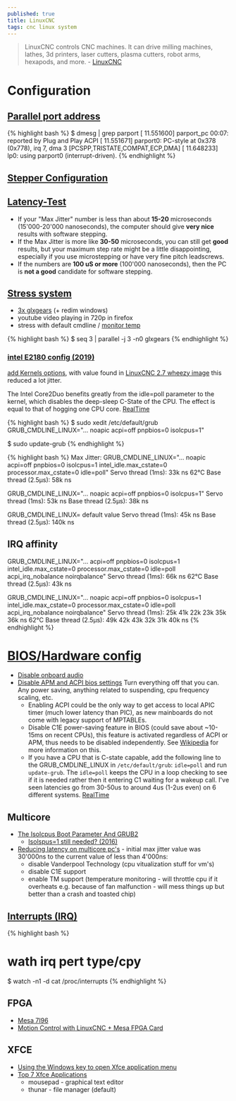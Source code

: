 ```yaml
---
published: true
title: LinuxCNC
tags: cnc linux system
---
```

> LinuxCNC controls CNC machines. It can drive milling machines, lathes, 3d printers, laser cutters, plasma cutters, robot arms, hexapods, and more. - [LinuxCNC](https://www.linuxcnc.org/)

# Configuration
## [Parallel port address](https://forum.linuxcnc.org/18-computer/9861-trying-to-find-my-parallel-port#9881)
{% highlight bash %}
$ dmesg | grep parport
[ 11.551600] parport_pc 00:07: reported by Plug and Play ACPI
[ 11.551671] parport0: PC-style at 0x378 (0x778), irq 7, dma 3 [PCSPP,TRISTATE,COMPAT,ECP,DMA]
[ 11.648233] lp0: using parport0 (interrupt-driven).
{% endhighlight %}

## [Stepper Configuration](http://linuxcnc.org/docs/html/config/stepconf.html)

## [Latency-Test](http://wiki.linuxcnc.org/cgi-bin/wiki.pl?Latency-Test)
- If your "Max Jitter" number is less than about **15-20** microseconds (15'000-20'000 nanoseconds), the computer should give **very nice** results with software stepping. 
- If the Max Jitter is more like **30-50** microseconds, you can still get **good** results, but your maximum step rate might be a little disappointing, especially if you use microstepping or have very fine pitch leadscrews. 
- If the numbers are **100 uS or more** (100'000 nanoseconds), then the PC is **not a good** candidate for software stepping.

## [Stress system](https://superuser.com/questions/443406/how-can-i-produce-high-cpu-load-on-a-linux-server/443409#443409)
- [3x glxgears](https://unix.stackexchange.com/questions/162471/how-to-launch-multiple-instances-of-a-program-in-parallel-using-parallel/162721#162721) (+ redim windows)
- youtube video playing in 720p in firefox
- stress with default cmdline / [monitor temp](https://www.cyberciti.biz/faq/how-to-check-cpu-temperature-on-ubuntu-linux/)

{% highlight bash %}
$ seq 3 | parallel -j 3 -n0 glxgears
{% endhighlight %}

### [intel E2180 config (2019)](https://forum.linuxcnc.org/9-installing-linuxcnc/36585-latency-tuning-questions)
[add Kernels options](https://www.linuxsecrets.com/1455-adding-kernel-boot-parameters-using-grub-on-linux), with value found in [LinuxCNC 2.7 wheezy image](http://wiki.linuxcnc.org/cgi-bin/wiki.pl?Latency-Test) this reduced a lot jitter.

The Intel Core2Duo benefits greatly from the idle=poll parameter to the kernel, which disables the deep-sleep C-State of the CPU. The effect is equal to that of hogging one CPU core. [RealTime](http://wiki.linuxcnc.org/cgi-bin/wiki.pl?RealTime)

{% highlight bash %}
$ sudo xedit /etc/default/grub
GRUB_CMDLINE_LINUX="... noapic acpi=off pnpbios=0 isolcpus=1"

$ sudo update-grub
{% endhighlight %}

{% highlight bash %}
Max Jitter:
GRUB_CMDLINE_LINUX="... noapic acpi=off pnpbios=0 isolcpus=1 intel_idle.max_cstate=0 processor.max_cstate=0 idle=poll"
Servo thread (1ms):  33k ns 62°C
Base thread (2.5µs): 58k ns

GRUB_CMDLINE_LINUX="... noapic acpi=off pnpbios=0 isolcpus=1"
Servo thread (1ms):  53k ns
Base thread (2.5µs): 38k ns

GRUB_CMDLINE_LINUX= default value
Servo thread (1ms):   45k ns
Base thread (2.5µs): 140k ns

## IRQ affinity
GRUB_CMDLINE_LINUX="... acpi=off pnpbios=0 isolcpus=1 intel_idle.max_cstate=0 processor.max_cstate=0 idle=poll acpi_irq_nobalance noirqbalance"
Servo thread (1ms):  66k ns 62°C
Base thread (2.5µs): 43k ns

GRUB_CMDLINE_LINUX="... noapic acpi=off pnpbios=0 isolcpus=1 intel_idle.max_cstate=0 processor.max_cstate=0 idle=poll acpi_irq_nobalance noirqbalance"
Servo thread (1ms):  25k 41k 22k 23k 35k 36k ns 62°C
Base thread (2.5µs): 49k 42k 43k 32k 31k 40k ns 
{% endhighlight %}

# [BIOS/Hardware config](http://wiki.linuxcnc.org/cgi-bin/wiki.pl?TroubleShooting#Checking_the_RealTime_subsystem)
- [Disable onboard audio](http://wiki.linuxcnc.org/cgi-bin/wiki.pl?TroubleShooting#On_board_audio)
- [Disable APM and ACPI bios settings](http://wiki.linuxcnc.org/cgi-bin/wiki.pl?TroubleShooting#APM_and_ACPI_bios_settings)
Turn everything off that you can. Any power saving, anything related to suspending, cpu frequency scaling, etc. 
	- Enabling ACPI could be the only way to get access to local APIC timer (much lower latency than PIC), as new mainboards do not come with legacy support of MPTABLEs. 
	- Disable C1E power-saving feature in BIOS (could save about ~10-15ms on recent CPUs), this feature is activated regardless of ACPI or APM, thus needs to be disabled independently. See [Wikipedia](https://en.wikipedia.org/wiki/Advanced_Configuration_and_Power_Interface) for more information on this. 
	- If you have a CPU that is C-state capable, add the following line to the GRUB_CMDLINE_LINUX in `/etc/default/grub`: `idle=poll` and run `update-grub`. The `idle=poll` keeps the CPU in a loop checking to see if it is needed rather then it entering C1 waiting for a wakeup call. I've seen latencies go from 30-50us to around 4us (1-2us even) on 6 different systems. [RealTime](http://wiki.linuxcnc.org/cgi-bin/wiki.pl?RealTime)
    
## Multicore
- [The Isolcpus Boot Parameter And GRUB2](http://wiki.linuxcnc.org/cgi-bin/wiki.pl?The_Isolcpus_Boot_Parameter_And_GRUB2)
	-  [Isolspus=1 still needed? (2016)](https://forum.linuxcnc.org/9-installing-linuxcnc/30186-isolspus-1-still-needed) 
- [Reducing latency on multicore pc's](https://forum.linuxcnc.org/18-computer/25927-reducing-latency-on-multicore-pc-s-success) - initial max jitter value was 30'000ns to the current value of less than 4'000ns:
	- disable Vanderpool Technology (cpu vitualization stuff for vm's)
	- disable C1E support
	- enable TM support (temperature monitoring - will throttle cpu if it overheats e.g. because of fan malfunction - will mess things up but better than a crash and toasted chip)

## [Interrupts (IRQ)](https://my-take-on.tech/2020/01/12/setting-irq-cpu-affinities-to-improve-performance-on-the-odroid-xu4/)
{% highlight bash %}
# wath irq pert type/cpy
$ watch -n1 -d cat /proc/interrupts
{% endhighlight %}

## FPGA
- [Mesa 7I96](http://store.mesanet.com/index.php?route=product/product&product_id=311)
- [Motion Control with LinuxCNC + Mesa FPGA Card](https://www.youtube.com/watch?v=1dy8Dgzcgq4)

## XFCE
- [Using the Windows key to open Xfce application menu](https://www.clausconrad.com/blog/using-the-windows-key-to-open-xfce-application-menu)
- [Top 7 Xfce Applications](https://www.linux.com/news/top-7-xfce-applications/)
	- mousepad - graphical text editor
    - thunar - file manager (default)
